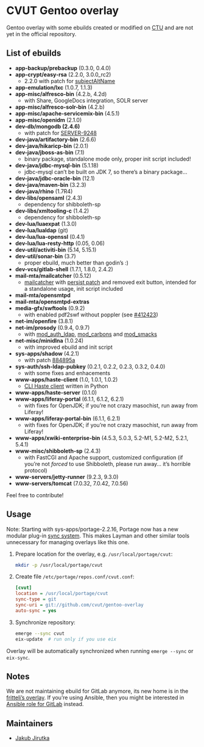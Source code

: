 CVUT Gentoo overlay
===================

Gentoo overlay with some ebuilds created or modified on [CTU](http://www.cvut.cz/) and are not yet in the official repository.


List of ebuilds
---------------

* **app-backup/prebackup** (0.3.0, 0.4.0)
* **app-crypt/easy-rsa** (2.2.0, 3.0.0\_rc2)
   * 2.2.0 with patch for [subjectAltName](http://www.msquared.id.au/articles/easy-rsa-subjectaltname/)
* **app-emulation/lxc** (1.0.7, 1.1.3)
* **app-misc/alfresco-bin** (4.2.b, 4.2d)
   * with Share, GoogleDocs integration, SOLR server
* **app-misc/alfresco-solr-bin** (4.2.b)
* **app-misc/apache-servicemix-bin** (4.5.1)
* **app-misc/openidm** (2.1.0)
* **dev-db/mongodb (2.4.6)**
   * with patch for [SERVER-9248](https://jira.mongodb.org/browse/SERVER-9248)
* **dev-java/artifactory-bin** (2.6.6)
* **dev-java/hikaricp-bin** (2.0.1)
* **dev-java/jboss-as-bin** (7.1)
   * binary package, standalone mode only, proper init script included!
* **dev-java/jdbc-mysql-bin** (5.1.18)
   * jdbc-mysql can’t be built on JDK 7, so there’s a binary package…
* **dev-java/jdbc-oracle-bin** (12.1)
* **dev-java/maven-bin** (3.2.3)
* **dev-java/rhino** (1.7R4)
* **dev-libs/opensaml** (2.4.3)
   * dependency for shibboleth-sp
* **dev-libs/xmltooling-c** (1.4.2)
   * dependency for shibboleth-sp
* **dev-lua/luaexpat** (1.3.0)
* **dev-lua/lualdap** (git)
* **dev-lua/lua-openssl** (0.4.1)
* **dev-lua/lua-resty-http** (0.05, 0.06)
* **dev-util/activiti-bin** (5.14, 5.15.1)
* **dev-util/sonar-bin** (3.7)
   * proper ebuild, much better than godin’s :)
* **dev-vcs/gitlab-shell** (1.7.1, 1.8.0, 2.4.2)
* **mail-mta/mailcatcher** (0.5.12)
   * [mailcatcher](https://github.com/sj26/mailcatcher) with [persist patch](https://github.com/sj26/mailcatcher/pull/109) and removed exit button, intended for a standalone usage, init script included
* **mail-mta/opensmtpd**
* **mail-mta/opensmtpd-extras**
* **media-gfx/swftools** (0.9.2)
   * with enabled pdf2swf without poppler (see [#412423](https://bugs.gentoo.org/show_bug.cgi?id=412423))
* **net-im/openfire** (3.8.1)
* **net-im/prosody** (0.9.4, 0.9.7)
   * with [mod_auth_ldap](https://code.google.com/p/prosody-modules/wiki/mod_auth_ldap), [mod_carbons](http://code.google.com/p/prosody-modules/wiki/mod_carbons) and [mod_smacks](http://code.google.com/p/prosody-modules/wiki/mod_smacks)
* **net-misc/minidlna** (1.0.24)
   * with improved ebuild and init script
* **sys-apps/shadow** (4.2.1)
   * with patch [884895a](https://github.com/shadow-maint/shadow/commit/884895ae25f4e684b8ca75ac03e775370f43a63d)
* **sys-auth/ssh-ldap-pubkey** (0.2.1, 0.2.2, 0.2.3, 0.3.2, 0.4.0)
   * with some fixes and enhacements
* **www-apps/haste-client** (1.0, 1.0.1, 1.0.2)
   * [CLI Haste client](https://github.com/jirutka/haste-client) written in Python
* **www-apps/haste-server** (0.1.0)
* **www-apps/liferay-portal** (6.1.1, 6.1.2, 6.2.1)
   * with fixes for OpenJDK; if you’re not crazy masochist, run away from Liferay!
* **www-apps/liferay-portal-bin** (6.1.1, 6.2.1)
   * with fixes for OpenJDK; if you’re not crazy masochist, run away from Liferay!
* **www-apps/xwiki-enterprise-bin** (4.5.3, 5.0.3, 5.2-M1, 5.2-M2, 5.2.1, 5.4.1)
* **www-misc/shibboleth-sp** (2.4.3)
   * with FastCGI and Apache support, customized configuration (if you’re not _forced_ to use Shibboleth, please run away… it’s horrible protocol)
* **www-servers/jetty-runner** (9.2.3, 9.3.0)
* **www-servers/tomcat** (7.0.32, 7.0.42, 7.0.56)

Feel free to contribute!


Usage
-----

Note: Starting with sys-apps/portage-2.2.16, Portage now has a new modular plug-in [sync system](https://wiki.gentoo.org/wiki/Project:Portage/Sync).
This makes Layman and other similar tools unnecessary for managing overlays like this one.

1. Prepare location for the overlay, e.g. `/usr/local/portage/cvut`:

   ```sh
   mkdir -p /usr/local/portage/cvut
   ```

2. Create file `/etc/portage/repos.conf/cvut.conf`:

   ```ini
   [cvut]
   location = /usr/local/portage/cvut
   sync-type = git
   sync-uri = git://github.com/cvut/gentoo-overlay
   auto-sync = yes
   ```

3. Synchronize repository:

   ```sh
   emerge --sync cvut
   eix-update  # run only if you use eix
   ```

Overlay will be automatically synchronized when running `emerge --sync` or `eix-sync`.


Notes
-----

We are not maintaining ebuild for GitLab anymore, its new home is in the [fritteli’s overlay](https://github.com/fritteli/gentoo-overlay).
If you’re using Ansible, then you might be interested in [Ansible role for GitLab](https://github.com/jirutka/ansible-role-gitlab) instead.


Maintainers
-----------

* [Jakub Jirutka](mailto:jirutjak@fit.cvut.cz)
